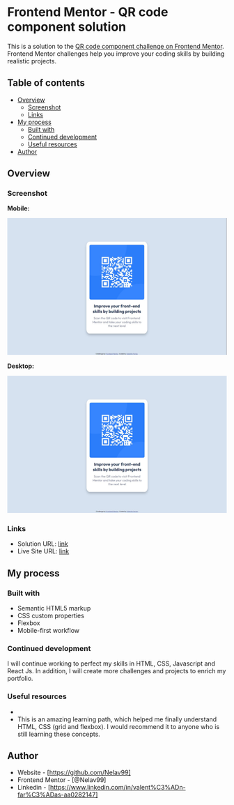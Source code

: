 # Frontend Mentor - QR code component solution

This is a solution to the [QR code component challenge on Frontend Mentor](https://www.frontendmentor.io/challenges/qr-code-component-iux_sIO_H). Frontend Mentor challenges help you improve your coding skills by building realistic projects.

## Table of contents

- [Overview](#overview)
  - [Screenshot](#screenshot)
  - [Links](#links)
- [My process](#my-process)
  - [Built with](#built-with)
  - [Continued development](#continued-development)
  - [Useful resources](#useful-resources)
- [Author](#author)

## Overview

### Screenshot

**Mobile:**

![](./images/screenShotMobileValentinFarias.jpg)

**Desktop:**

![](./images/screenShotDesktopValentinFarias.jpg)

### Links

- Solution URL: [link](https://github.com/Nelav99/Qr-challenge-FrontEnd-Mentor.git)
- Live Site URL: [link](https://nelav99.github.io/Qr-challenge-FrontEnd-Mentor/)

## My process

### Built with

- Semantic HTML5 markup
- CSS custom properties
- Flexbox
- Mobile-first workflow

### Continued development

I will continue working to perfect my skills in HTML, CSS, Javascript and React Js. In addition, I will create more challenges and projects to enrich my portfolio.

### Useful resources

- [](https://platzi.com/web-frontend/?school=_escuela_escuela-web_)
- This is an amazing learning path, which helped me finally understand HTML, CSS (grid and flexbox). I would recommend it to anyone who is still learning these concepts.

## Author

- Website - [https://github.com/Nelav99]
- Frontend Mentor - [@Nelav99]
- Linkedin - [https://www.linkedin.com/in/valent%C3%ADn-far%C3%ADas-aa0282147]
